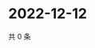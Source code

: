# 2022-12-12

共 0 条

<!-- BEGIN WEIBO -->
<!-- 最后更新时间 Mon Dec 12 2022 11:19:46 GMT+0800 (China Standard Time) -->

<!-- END WEIBO -->

